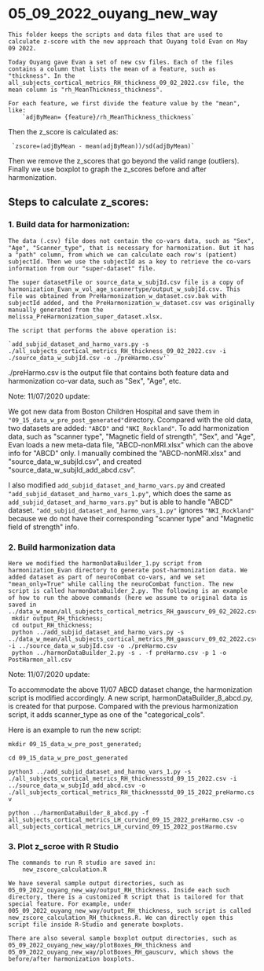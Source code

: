 # 05_09_2022_ouyang_new_way

	This folder keeps the scripts and data files that are used to calculate z-score with the new approach that Ouyang told Evan on May 09 2022.
	
	Today Ouyang gave Evan a set of new csv files. Each of the files contains a column that lists the mean of a feature, such as "thickness". In the all_subjects_cortical_metrics_RH_thickness_09_02_2022.csv file, the mean column is "rh_MeanThickness_thickness". 
	
	For each feature, we first divide the feature value by the "mean", like:
		`adjByMean= {feature}/rh_MeanThickness_thickness`
		
   Then the z_score is calculated as:
   
     `zscore=(adjByMean - mean(adjByMean))/sd(adjByMean)`
     
   Then we remove the z_scores that go beyond the valid range (outliers). Finally we use boxplot to graph the z_scores before and after harmonization.
   
   
## Steps to calculate z_scores:

### 1. Build data for harmonization:
	The data (.csv) file does not contain the co-vars data, such as "Sex", "Age", "Scanner_type", that is necessary for harmonization. But it has a "path" column, from which we can calculate each row's (patient) subjectId. Then we use the subjectId as a key to retrieve the co-vars information from our "super-dataset" file.
	
	The super datasetFile or source_data_w_subjId.csv file is a copy of harmonization_Evan_w_vol_age_scannertype/output_w_subjId.csv. This file was obtained from PreHarmonization_w_dataset.csv.bak with subjectId added, and the PreHarmonization_w_dataset.csv was originally manually generated from the melissa_PreHarmonization_super_dataset.xlsx.
	
	The script that performs the above operation is:
	
	`add_subjid_dataset_and_harmo_vars.py -s ./all_subjects_cortical_metrics_RH_thickness_09_02_2022.csv -i ./source_data_w_subjId.csv -o ./preHarmo.csv'`
   
   ./preHarmo.csv is the output file that contains both feature data and harmonization co-var data, such as "Sex", "Age", etc.
   
Note: 11/07/2020 update:

We got new data from Boston Children Hospital and save them in `"09_15_data_w_pre_post_generated"`directory. Ccompared with the old data, two datasets are added: `"ABCD"` and `"NKI_Rockland"`. To add harmonization data, such as "scanner type", "Magnetic field of strength", "Sex", and "Age", Evan loads a new meta-data file, "ABCD-nonMRI.xlsx" which can the above info for "ABCD" only. I manually combined the "ABCD-nonMRI.xlsx" and "source_data_w_subjId.csv", and created "source_data_w_subjId_add_abcd.csv".

I also modified `add_subjid_dataset_and_harmo_vars.py` and created `"add_subjid_dataset_and_harmo_vars_1.py"`, which does the same as `add_subjid_dataset_and_harmo_vars.py"` but is able to handle "ABCD" dataset. `"add_subjid_dataset_and_harmo_vars_1.py"` ignores `"NKI_Rockland"` because we do not have their corresponding "scanner type" and "Magnetic field of strength" info.
	
### 2. Build harmonization data

	Here we modified the harmonDataBuilder_1.py script from harmonization_Evan directory to generate post-harmonization data. We added dataset as part of neuroCombat co-vars, and we set "mean_only=True" while calling the neuroCombat function. The new script is called harmonDataBuilder_2.py. The following is an example of how to run the above commands (here we assume to original data is saved in ../data_w_mean/all_subjects_cortical_metrics_RH_gauscurv_09_02_2022.csv):	
 	 mkdir output_RH_thickness; 
	 cd output_RH_thickness;
	 python ../add_subjid_dataset_and_harmo_vars.py -s ../data_w_mean/all_subjects_cortical_metrics_RH_gauscurv_09_02_2022.csv -i ../source_data_w_subjId.csv -o ./preHarmo.csv
	 python ../harmonDataBuilder_2.py -s . -f preHarmo.csv -p 1 -o PostHarmon_all.csv
	 
Note: 11/07/2020 update:

To accommodate the above 11/07 ABCD dataset change, the harmonization script is modified accordingly. A new script, harmonDataBuilder_8_abcd.py, is created for that purpose. Compared with the previous harmonization script, it adds scanner_type as one of the "categorical_cols".

Here is an example to run the new script:

`mkdir 09_15_data_w_pre_post_generated;`

`cd 09_15_data_w_pre_post_generated`

`python3 ../add_subjid_dataset_and_harmo_vars_1.py -s ./all_subjects_cortical_metrics_RH_thicknessstd_09_15_2022.csv -i ../source_data_w_subjId_add_abcd.csv -o ./all_subjects_cortical_metrics_RH_thicknessstd_09_15_2022_preHarmo.csv`

`python ../harmonDataBuilder_8_abcd.py -f all_subjects_cortical_metrics_LH_curvind_09_15_2022_preHarmo.csv -o all_subjects_cortical_metrics_LH_curvind_09_15_2022_postHarmo.csv`
	 
### 3. Plot z_scroe with R Studio
    The commands to run R studio are saved in:
    	new_zscore_calculation.R
    
    We have several sample output directories, such as 05_09_2022_ouyang_new_way/output_RH_thickness. Inside each such directory, there is a customized R script that is tailored for that special feature. For example, under 005_09_2022_ouyang_new_way/output_RH_thickness, such script is called new_zscore_calculation_RH_thickness.R. We can directly open this script file inside R-Studio and generate boxplots. 
    
    There are also several sample boxplot output directories, such as 05_09_2022_ouyang_new_way/plotBoxes_RH_thickness and 05_09_2022_ouyang_new_way/plotBoxes_RH_gauscurv, which shows the before/after harmonization boxplots.
    	
 
	 

   
   

   
		